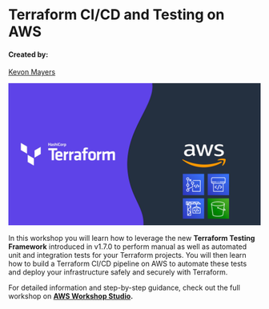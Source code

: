 # Terraform CI/CD and Testing on AWS
#### Created by:
[Kevon Mayers](https://www.linkedin.com/in/kevonmayers)

![Terraform CI/CD Logo](./aws-terraform-cicd-workshop-hero-image.png)


In this workshop you will learn how to leverage the new **Terraform Testing Framework** introduced in v1.7.0 to perform manual as well as automated unit and integration tests for your Terraform projects. You will then learn how to build a Terraform CI/CD pipeline on AWS to automate these tests and deploy your infrastructure safely and securely with Terraform.

 For detailed information and step-by-step guidance, check out the full workshop on **[AWS Workshop Studio](https://catalog.workshops.aws/terraform-cicd-on-aws).**

